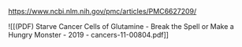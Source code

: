 
https://www.ncbi.nlm.nih.gov/pmc/articles/PMC6627209/

![[(PDF) Starve Cancer Cells of Glutamine - Break the Spell or Make a Hungry Monster  - 2019 - cancers-11-00804.pdf]]
